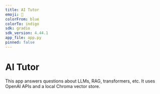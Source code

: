 ```yaml
---
title: AI Tutor
emoji: 🤖
colorFrom: blue
colorTo: indigo
sdk: gradio
sdk_version: 4.44.1
app_file: app.py
pinned: false
---
```


# AI Tutor

This app answers questions about LLMs, RAG, transformers, etc. It uses OpenAI APIs and a local Chroma vector store.
